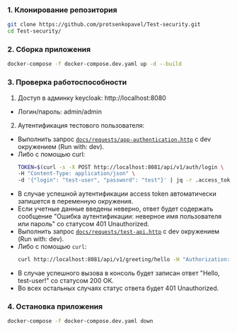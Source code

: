 ### 1. Клонирование репозитория
```bash
git clone https://github.com/protsenkopavel/Test-security.git
cd Test-security/
```

### 2. Сборка приложения
```bash
docker-compose -f docker-compose.dev.yaml up -d --build
```

### 3. Проверка работоспособности
1. Доступ в админку keycloak: http://localhost:8080
- Логин/пароль: admin/admin

2. Аутентификация тестового пользователя:
- Выполнить запрос [`docs/requests/app-authentication.http`](./docs/requests/app-authentication.http) с dev окружением (Run with: dev).
- Либо с помощью curl:
  ```bash
  TOKEN=$(curl -s -X POST http://localhost:8081/api/v1/auth/login \
  -H "Content-Type: application/json" \
  -d '{"login": "test-user", "password": "test"}' | jq -r .access_token)
  ```
- В случае успешной аутентификации access token автоматически запишется в переменную окружения.
- Если учетные данные введены неверно, ответ будет содержать сообщение "Ошибка аутентификации: неверное имя пользователя или пароль"
  со статусом 401 Unauthorized.
- Выполнить запрос [`docs/requests/test-api.http`](./docs/requests/test-api.http) с dev окружением (Run with: dev).
- Либо с помощью `curl`:
  ```bash
  curl http://localhost:8081/api/v1/greeting/hello -H "Authorization: Bearer $TOKEN"
  ```
- В случае успешного вызова в консоль будет записан ответ "Hello, test-user!" со статусом 200 ОК.
- Во всех остальных случаях статус ответа будет 401 Unauthorized.

### 4. Остановка приложения
```bash
docker-compose -f docker-compose.dev.yaml down
```